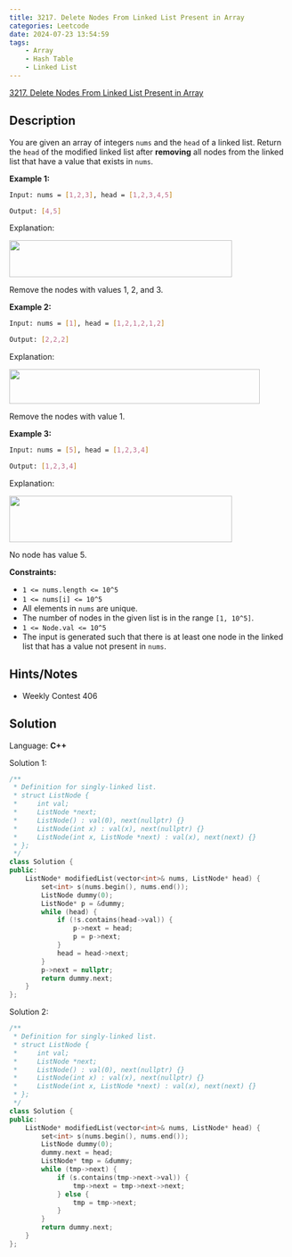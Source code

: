 ```yaml
---
title: 3217. Delete Nodes From Linked List Present in Array
categories: Leetcode
date: 2024-07-23 13:54:59
tags:
    - Array
    - Hash Table
    - Linked List
---
```


[3217. Delete Nodes From Linked List Present in Array](https://leetcode.com/problems/delete-nodes-from-linked-list-present-in-array/description/)

## Description

You are given an array of integers `nums` and the `head` of a linked list. Return the `head` of the modified linked list after **removing**  all nodes from the linked list that have a value that exists in `nums`.

**Example 1:**

```bash
Input: nums = [1,2,3], head = [1,2,3,4,5]

Output: [4,5]
```

Explanation:

**<img alt="" src="https://assets.leetcode.com/uploads/2024/06/11/linkedlistexample0.png" style="width: 400px; height: 66px;">**

Remove the nodes with values 1, 2, and 3.

**Example 2:**

```bash
Input: nums = [1], head = [1,2,1,2,1,2]

Output: [2,2,2]
```

Explanation:

<img alt="" src="https://assets.leetcode.com/uploads/2024/06/11/linkedlistexample1.png" style="height: 62px; width: 450px;">

Remove the nodes with value 1.

**Example 3:**

```bash
Input: nums = [5], head = [1,2,3,4]

Output: [1,2,3,4]
```

Explanation:

**<img alt="" src="https://assets.leetcode.com/uploads/2024/06/11/linkedlistexample2.png" style="width: 400px; height: 83px;">**

No node has value 5.

**Constraints:**

- `1 <= nums.length <= 10^5`
- `1 <= nums[i] <= 10^5`
- All elements in `nums` are unique.
- The number of nodes in the given list is in the range `[1, 10^5]`.
- `1 <= Node.val <= 10^5`
- The input is generated such that there is at least one node in the linked list that has a value not present in `nums`.

## Hints/Notes

- Weekly Contest 406

## Solution

Language: **C++**

Solution 1:

```C++
/**
 * Definition for singly-linked list.
 * struct ListNode {
 *     int val;
 *     ListNode *next;
 *     ListNode() : val(0), next(nullptr) {}
 *     ListNode(int x) : val(x), next(nullptr) {}
 *     ListNode(int x, ListNode *next) : val(x), next(next) {}
 * };
 */
class Solution {
public:
    ListNode* modifiedList(vector<int>& nums, ListNode* head) {
        set<int> s(nums.begin(), nums.end());
        ListNode dummy(0);
        ListNode* p = &dummy;
        while (head) {
            if (!s.contains(head->val)) {
                p->next = head;
                p = p->next;
            }
            head = head->next;
        }
        p->next = nullptr;
        return dummy.next;
    }
};
```

Solution 2:

```C++
/**
 * Definition for singly-linked list.
 * struct ListNode {
 *     int val;
 *     ListNode *next;
 *     ListNode() : val(0), next(nullptr) {}
 *     ListNode(int x) : val(x), next(nullptr) {}
 *     ListNode(int x, ListNode *next) : val(x), next(next) {}
 * };
 */
class Solution {
public:
    ListNode* modifiedList(vector<int>& nums, ListNode* head) {
        set<int> s(nums.begin(), nums.end());
        ListNode dummy(0);
        dummy.next = head;
        ListNode* tmp = &dummy;
        while (tmp->next) {
            if (s.contains(tmp->next->val)) {
                tmp->next = tmp->next->next;
            } else {
                tmp = tmp->next;
            }
        }
        return dummy.next;
    }
};
```

